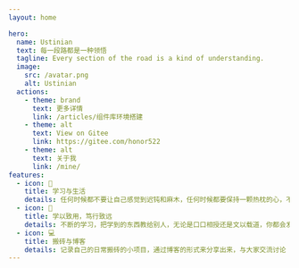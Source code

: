 ```yaml
---
layout: home

hero:
  name: Ustinian
  text: 每一段路都是一种领悟
  tagline: Every section of the road is a kind of understanding.
  image:
    src: /avatar.png
    alt: Ustinian
  actions:
    - theme: brand
      text: 更多详情
      link: /articles/组件库环境搭建
    - theme: alt
      text: View on Gitee
      link: https://gitee.com/honor522
    - theme: alt
      text: 关于我
      link: /mine/
features:
  - icon: 💖
    title: 学习与生活
    details: 任何时候都不要让自己感觉到迟钝和麻木，任何时候都要保持一颗热枕的心，不断学习，学会生活
  - icon: 💫
    title: 学以致用，笃行致远
    details: 不断的学习，把学到的东西教给别人，无论是口口相授还是文以载道，你都会发现自己也能从这个过程中收货良多
  - icon: 💻
    title: 搬砖与博客
    details: 记录自己的日常搬砖的小项目，通过博客的形式来分享出来，与大家交流讨论
---
```

